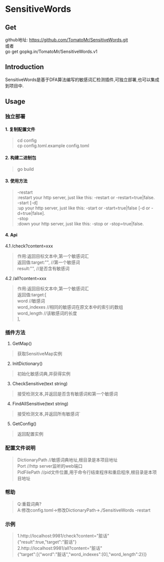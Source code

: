# SensitiveWords

## Get
github地址: https://github.com/TomatoMr/SensitiveWords.git  
或者  
go get gopkg.in/TomatoMr/SensitiveWords.v1
## Introduction
SensitiveWords是基于DFA算法编写的敏感词汇检测插件,可独立部署,也可以集成到项目中.

## Usage

### 独立部署

#### 1. 复制配置文件
>cd config  
 cp config.toml.example config.toml
>>

#### 2. 构建二进制包
>go build
>>

#### 3. 使用方法
>-restart  
:restart your http server, just like this: -restart or -restart=true|false.  
-start [-d]  
:up your http server, just like this: -start or -start=true|false [-d or -d=true|false].  
-stop  
:down your http server, just like this: -stop or -stop=true|false.  
>>

#### 4. Api
4.1 /check?content=xxx
>作用:返回目标文本中,第一个敏感词汇  
返回值:target:"", //第一个敏感词  
      result:"", //是否含有敏感词  
>>
4.2 /all?content=xxx
>作用:返回目标文本中,第一个敏感词汇  
返回值:target:[  
        word //敏感词  
        word_indexes //相同的敏感词在原文本中的索引的数组  
        word_length //该敏感词的长度  
             ],  
>>

### 插件方法
1. GetMap()
>获取SensitiveMap实例
>>
2. InitDictionary()
>初始化敏感词典,并获得实例
>>
3. CheckSensitive(text string)
>接受检测文本,并返回是否含有敏感词和第一个敏感词
>>
4. FindAllSensitive(text string)
>接受检测文本,并返回所有敏感词`
>>
5. GetConfig()
>返回配置实例
>>

### 配置文件说明
>DictionaryPath //敏感词典地址,根目录是本项目地址  
Port //http server监听的web端口  
PidFilePath //pid文件位置,用于命令行结束程序和重启程序,根目录是本项目地址
>>

### 帮助
>Q:重载词典?  
A:修改config.toml->修改DictionaryPath->./SensitiveWords -restart
>>

### 示例
>1.http://localhost:9981/check?content="脏话"  
{"result":true,"target":"脏话"}  
2.http://localhost:9981/all?content="脏话"  
{"target":[{"word":"脏话","word_indexes":[0],"word_length":2}]}  
>>